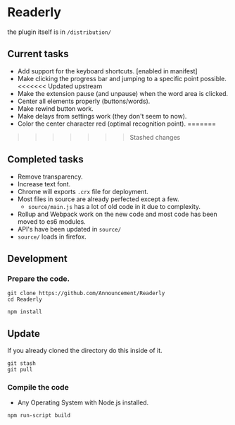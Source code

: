# Readerly

the plugin itself is in `/distribution/`

## Current tasks

- Add support for the keyboard shortcuts.  [enabled in manifest]
- Make clicking the progress bar and jumping to a specific point possible.
<<<<<<< Updated upstream
- Make the extension pause (and unpause) when the word area is clicked.
- Center all elements properly (buttons/words).
- Make rewind button work.
- Make delays from settings work (they don't seem to now).
- Color the center character red (optimal recognition point).
=======
>>>>>>> Stashed changes

## Completed tasks

- Remove transparency.
- Increase text font.
- Chrome will exports `.crx` file for deployment.
- Most files in source are already perfected except a few.
  - `source/main.js` has a lot of old code in it due to complexity.
- Rollup and Webpack work on the new code and most code has been moved to es6 modules.
- API's have been updated in `source/`
- `source/` loads in firefox.

## Development

### Prepare the code.

``` command
git clone https://github.com/Announcement/Readerly
cd Readerly

npm install
```

## Update

If you already cloned the directory do this inside of it.

``` command
git stash
git pull
```

### Compile the code

- Any Operating System with Node.js installed.

``` command
npm run-script build
```
